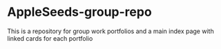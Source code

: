 # AppleSeeds-group-repo
This is a repository for group work portfolios and a main index page with linked cards for each portfolio
